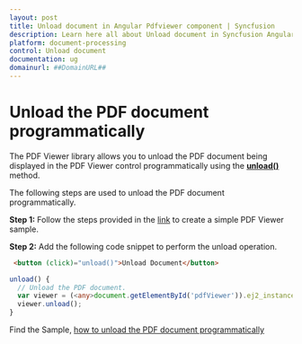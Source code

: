 ```yaml
---
layout: post
title: Unload document in Angular Pdfviewer component | Syncfusion
description: Learn here all about Unload document in Syncfusion Angular Pdfviewer component of Syncfusion Essential JS 2 and more.
platform: document-processing
control: Unload document
documentation: ug
domainurl: ##DomainURL##
---
```


# Unload the PDF document programmatically

The PDF Viewer library allows you to unload the PDF document being displayed in the PDF Viewer control programmatically using the [**unload()**](https://helpej2.syncfusion.com/angular/documentation/api/pdfviewer/#unload) method.

The following steps are used to unload the PDF document programmatically.

**Step 1:** Follow the steps provided in the [link](https://help.syncfusion.com/document-processing/pdf/pdf-viewer/angular/getting-started) to create a simple PDF Viewer sample.

**Step 2:** Add the following code snippet to perform the unload operation.

```html
 <button (click)="unload()">Unload Document</button>
```

```typescript
unload() {
  // Unload the PDF document.
  var viewer = (<any>document.getElementById('pdfViewer')).ej2_instances[0];
  viewer.unload();
}
```

Find the Sample, [how to unload the PDF document programmatically](https://stackblitz.com/edit/angular-jjltrq?file=app.component.ts)